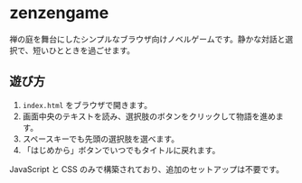 # zenzengame

禅の庭を舞台にしたシンプルなブラウザ向けノベルゲームです。静かな対話と選択で、短いひとときを過ごせます。

## 遊び方

1. `index.html` をブラウザで開きます。
2. 画面中央のテキストを読み、選択肢のボタンをクリックして物語を進めます。
3. スペースキーでも先頭の選択肢を選べます。
4. 「はじめから」ボタンでいつでもタイトルに戻れます。

JavaScript と CSS のみで構築されており、追加のセットアップは不要です。

